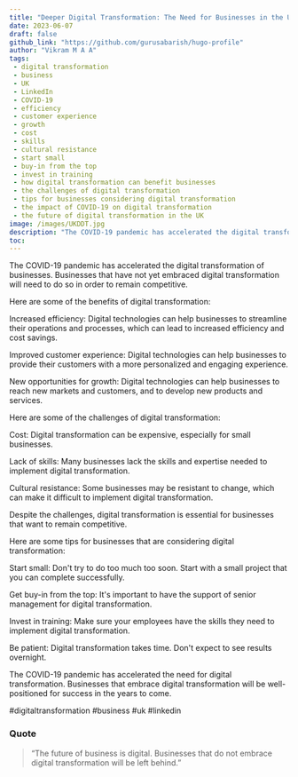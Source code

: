 ```yaml
---
title: "Deeper Digital Transformation: The Need for Businesses in the UK"
date: 2023-06-07
draft: false
github_link: "https://github.com/gurusabarish/hugo-profile"
author: "Vikram M A A"
tags:
 - digital transformation
 - business
 - UK
 - LinkedIn
 - COVID-19
 - efficiency
 - customer experience
 - growth
 - cost
 - skills
 - cultural resistance
 - start small
 - buy-in from the top
 - invest in training
 - how digital transformation can benefit businesses
 - the challenges of digital transformation
 - tips for businesses considering digital transformation
 - the impact of COVID-19 on digital transformation
 - the future of digital transformation in the UK
image: /images/UKDDT.jpg
description: "The COVID-19 pandemic has accelerated the digital transformation of businesses. Businesses that have not yet embraced digital transformation will need to do so in order to remain competitive."
toc: 
---
```

The COVID-19 pandemic has accelerated the digital transformation of businesses. Businesses that have not yet embraced digital transformation will need to do so in order to remain competitive.
<!--more-->








Here are some of the benefits of digital transformation:

Increased efficiency: Digital technologies can help businesses to streamline their operations and processes, which can lead to increased efficiency and cost savings.

Improved customer experience: Digital technologies can help businesses to provide their customers with a more personalized and engaging experience.

New opportunities for growth: Digital technologies can help businesses to reach new markets and customers, and to develop new products and services.



Here are some of the challenges of digital transformation:

Cost: Digital transformation can be expensive, especially for small businesses.

Lack of skills: Many businesses lack the skills and expertise needed to implement digital transformation.

Cultural resistance: Some businesses may be resistant to change, which can make it difficult to implement digital transformation.

Despite the challenges, digital transformation is essential for businesses that want to remain competitive. 



Here are some tips for businesses that are considering digital transformation:

Start small: Don't try to do too much too soon. Start with a small project that you can complete successfully.

Get buy-in from the top: It's important to have the support of senior management for digital transformation.

Invest in training: Make sure your employees have the skills they need to implement digital transformation.

Be patient: Digital transformation takes time. Don't expect to see results overnight.


The COVID-19 pandemic has accelerated the need for digital transformation. Businesses that embrace digital transformation will be well-positioned for success in the years to come.

#digitaltransformation #business #uk #linkedin





### Quote


> “The future of business is digital. Businesses that do not embrace digital transformation will be left behind.”</p>



